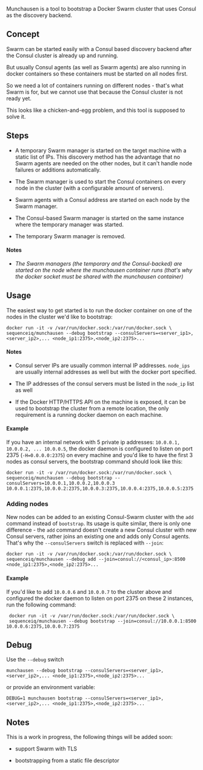 Munchausen is a tool to bootstrap a Docker Swarm cluster that uses Consul as the discovery backend.

## Concept

Swarm can be started easily with a Consul based discovery backend after the Consul cluster is already up and running.

But usually Consul agents (as well as Swarm agents) are also running in docker containers so these containers must be started on all nodes first.

So we need a lot of containers running on different nodes - that's what Swarm is for, but we cannot use that because the Consul cluster is not ready yet.

This looks like a chicken-and-egg problem, and this tool is supposed to solve it.

## Steps
    
- A temporary Swarm manager is started on the target machine with a static list of IPs. This discovery method has the advantage that no Swarm agents are needed on the other nodes, but it can't handle node failures or additions automatically.

- The Swarm manager is used to start the Consul containers on every node in the cluster (with a configurable amount of servers).

- Swarm agents with a Consul address are started on each node by the Swarm manager.

- The Consul-based Swarm manager is started on the same instance where the temporary manager was started.

- The temporary Swarm manager is removed. 

#### Notes

- *The Swarm managers (the temporary and the Consul-backed) are started on the node where the munchausen container runs (that's why the docker socket must be shared with the munchausen container)*

## Usage

The easiest way to get started is to run the docker container on one of the nodes in the cluster we'd like to bootstrap:

 ```
 docker run -it -v /var/run/docker.sock:/var/run/docker.sock \
 sequenceiq/munchausen --debug bootstrap --consulServers=<server_ip1>,<server_ip2>,... <node_ip1:2375>,<node_ip2:2375>... 
 ```

#### Notes

 - Consul server IPs are usually common internal IP addresses. `node_ips` are usually internal addresses as well but with the docker port specified.

 - The IP addresses of the consul servers must be listed in the `node_ip` list as well

 - If the Docker HTTP/HTTPS API on the machine is exposed, it can be used to bootstrap the cluster from a remote location, the only requirement is a running docker daemon on each machine.

#### Example

If you have an internal network with 5 private ip addresses: `10.0.0.1, 10.0.0.2, ... 10.0.0.5`, the docker daemon is configured to listen on port 2375 (`-H=0.0.0.0:2375`) on every machine and you'd like to have the first 3 nodes as consul servers, the bootstrap command should look like this:

 ```
 docker run -it -v /var/run/docker.sock:/var/run/docker.sock \
 sequenceiq/munchausen --debug bootstrap --consulServers=10.0.0.1,10.0.0.2,10.0.0.3 10.0.0.1:2375,10.0.0.2:2375,10.0.0.3:2375,10.0.0.4:2375,10.0.0.5:2375
 ```

### Adding nodes

 New nodes can be added to an existing Consul-Swarm cluster with the `add` command instead of `bootstrap`. Its usage is quite similar, there is only one difference - the `add` command doesn't create a new Consul cluster with new Consul servers, rather joins an existing one and adds only Consul agents. That's why the `--consulServers` switch is replaced with `--join`:


 ```
 docker run -it -v /var/run/docker.sock:/var/run/docker.sock \
 sequenceiq/munchausen --debug add --join=consul://<consul_ip>:8500 <node_ip1:2375>,<node_ip2:2375>... 
 ```

#### Example

 If you'd like to add `10.0.0.6` and `10.0.0.7` to the cluster above and configured the docker daemon to listen on port 2375 on these 2 instances, run the following command:

```
 docker run -it -v /var/run/docker.sock:/var/run/docker.sock \
 sequenceiq/munchausen --debug bootstrap --join=consul://10.0.0.1:8500 10.0.0.6:2375,10.0.0.7:2375
 ```


## Debug

Use the `--debug` switch
```
munchausen --debug bootstrap --consulServers=<server_ip1>,<server_ip2>,... <node_ip1:2375>,<node_ip2:2375>... 
```

or provide an environment variable:
```
DEBUG=1 munchausen bootstrap --consulServers=<server_ip1>,<server_ip2>,... <node_ip1:2375>,<node_ip2:2375>... 
```

## Notes

This is a work in progress, the following things will be added soon:

- support Swarm with TLS

- bootstrapping from a static file descriptor